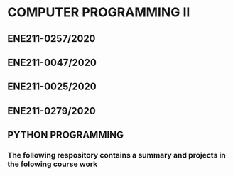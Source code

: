 # 
 <h1> COMPUTER PROGRAMMING II </h1>
 <h2> ENE211-0257/2020</h2>
 <h2> ENE211-0047/2020</h2>
<h2> ENE211-0025/2020</h2>
 <h2>ENE211-0279/2020</h2>
<h2> PYTHON PROGRAMMING</h2>
<h3> The following respository contains a summary and projects in the folowing course work </h3>


